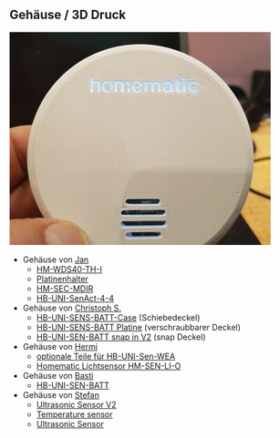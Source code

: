 ## Gehäuse / 3D Druck

![](./images/top-image.jpg)

- Gehäuse von [Jan](https://www.thingiverse.com/Schmelzerboy)
  - [HM-WDS40-TH-I](https://www.thingiverse.com/thing:3184336)
  - [Platinenhalter](https://www.thingiverse.com/thing:3158997)
  - [HM-SEC-MDIR](https://www.thingiverse.com/thing:3227731)
  - [HB-UNI-SenAct-4-4](https://www.thingiverse.com/thing:3327164)
- Gehäuse von [Christoph S.](https://www.thingiverse.com/ChristophStr)
  - [HB-UNI-SENS-BATT-Case](https://www.thingiverse.com/thing:3028730) (Schiebedeckel)
  - [HB-UNI-SENS-BATT Platine](https://www.thingiverse.com/thing:3239446) (verschraubbarer Deckel)
  - [HB-UNI-SEN-BATT snap in V2](https://www.thingiverse.com/thing:3540481) (snap Deckel)
- Gehäuse von [Hermi](https://www.thingiverse.com/hermi_le)
  - [optionale Teile für HB-UNI-Sen-WEA](https://www.thingiverse.com/thing:3173141)
  - [Homematic Lichtsensor HM-SEN-LI-O](https://www.thingiverse.com/thing:3196116)
- Gehäuse von [Basti](https://www.thingiverse.com/Buddinski88/about)
  - [HB-UNI-SEN-BATT](https://www.thingiverse.com/thing:3279647)
- Gehäuse von [Stefan](https://www.thingiverse.com/Hasenpups/about)  
  - [Ultrasonic Sensor V2](https://www.thingiverse.com/thing:2975998)
  - [Temperature sensor](https://www.thingiverse.com/thing:2972598)
  - [Ultrasonic Sensor](https://www.thingiverse.com/thing:2896543)
